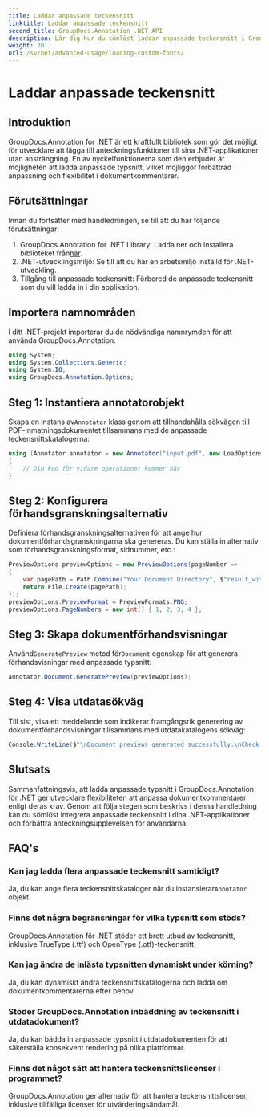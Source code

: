 ```yaml
---
title: Laddar anpassade teckensnitt
linktitle: Laddar anpassade teckensnitt
second_title: GroupDocs.Annotation .NET API
description: Lär dig hur du sömlöst laddar anpassade teckensnitt i GroupDocs.Annotation för .NET för att förbättra dokumentkommentarer. Följ våra steg-för-steg för enkel integration.
weight: 20
url: /sv/net/advanced-usage/loading-custom-fonts/
---
```


# Laddar anpassade teckensnitt

## Introduktion
GroupDocs.Annotation for .NET är ett kraftfullt bibliotek som gör det möjligt för utvecklare att lägga till anteckningsfunktioner till sina .NET-applikationer utan ansträngning. En av nyckelfunktionerna som den erbjuder är möjligheten att ladda anpassade typsnitt, vilket möjliggör förbättrad anpassning och flexibilitet i dokumentkommentarer.
## Förutsättningar
Innan du fortsätter med handledningen, se till att du har följande förutsättningar:
1.  GroupDocs.Annotation for .NET Library: Ladda ner och installera biblioteket från[här](https://releases.groupdocs.com/annotation/net/).
2. .NET-utvecklingsmiljö: Se till att du har en arbetsmiljö inställd för .NET-utveckling.
3. Tillgång till anpassade teckensnitt: Förbered de anpassade teckensnitt som du vill ladda in i din applikation.

## Importera namnområden
I ditt .NET-projekt importerar du de nödvändiga namnrymden för att använda GroupDocs.Annotation:
```csharp
using System;
using System.Collections.Generic;
using System.IO;
using GroupDocs.Annotation.Options;
```
## Steg 1: Instantiera annotatorobjekt
 Skapa en instans av`Annotator` klass genom att tillhandahålla sökvägen till PDF-inmatningsdokumentet tillsammans med de anpassade teckensnittskatalogerna:
```csharp
using (Annotator annotator = new Annotator("input.pdf", new LoadOptions { FontDirectories = new List<string> { Constants.GetFontDirectory() } }))
{
    // Din kod för vidare operationer kommer här
}
```
## Steg 2: Konfigurera förhandsgranskningsalternativ
Definiera förhandsgranskningsalternativen för att ange hur dokumentförhandsgranskningarna ska genereras. Du kan ställa in alternativ som förhandsgranskningsformat, sidnummer, etc.:
```csharp
PreviewOptions previewOptions = new PreviewOptions(pageNumber =>
{
    var pagePath = Path.Combine("Your Document Directory", $"result_with_font_{pageNumber}.png");
    return File.Create(pagePath);
});
previewOptions.PreviewFormat = PreviewFormats.PNG;
previewOptions.PageNumbers = new int[] { 1, 2, 3, 4 };
```
## Steg 3: Skapa dokumentförhandsvisningar
 Använd`GeneratePreview` metod för`Document` egenskap för att generera förhandsvisningar med anpassade typsnitt:
```csharp
annotator.Document.GeneratePreview(previewOptions);
```
## Steg 4: Visa utdatasökväg
Till sist, visa ett meddelande som indikerar framgångsrik generering av dokumentförhandsvisningar tillsammans med utdatakatalogens sökväg:
```csharp
Console.WriteLine($"\nDocument previews generated successfully.\nCheck output in {"Your Document Directory"}.");
```

## Slutsats
Sammanfattningsvis, att ladda anpassade typsnitt i GroupDocs.Annotation för .NET ger utvecklare flexibiliteten att anpassa dokumentkommentarer enligt deras krav. Genom att följa stegen som beskrivs i denna handledning kan du sömlöst integrera anpassade teckensnitt i dina .NET-applikationer och förbättra anteckningsupplevelsen för användarna.
## FAQ's
### Kan jag ladda flera anpassade teckensnitt samtidigt?
 Ja, du kan ange flera teckensnittskataloger när du instansierar`Annotator` objekt.
### Finns det några begränsningar för vilka typsnitt som stöds?
GroupDocs.Annotation för .NET stöder ett brett utbud av teckensnitt, inklusive TrueType (.ttf) och OpenType (.otf)-teckensnitt.
### Kan jag ändra de inlästa typsnitten dynamiskt under körning?
Ja, du kan dynamiskt ändra teckensnittskatalogerna och ladda om dokumentkommentarerna efter behov.
### Stöder GroupDocs.Annotation inbäddning av teckensnitt i utdatadokument?
Ja, du kan bädda in anpassade typsnitt i utdatadokumenten för att säkerställa konsekvent rendering på olika plattformar.
### Finns det något sätt att hantera teckensnittslicenser i programmet?
GroupDocs.Annotation ger alternativ för att hantera teckensnittslicenser, inklusive tillfälliga licenser för utvärderingsändamål.